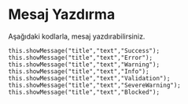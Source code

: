 # Mesaj Yazdırma

Aşağıdaki kodlarla, mesaj yazdırabilirsiniz.

	this.showMessage("title","text","Success");
	this.showMessage("title","text","Error");
	this.showMessage("title","text","Warning");
	this.showMessage("title","text","Info");
	this.showMessage("title","text","Validation");
	this.showMessage("title","text","SevereWarning");
	this.showMessage("title","text","Blocked");